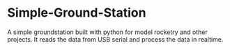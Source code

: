 # Simple-Ground-Station
A simple groundstation built with python for model rocketry and other projects. It reads the data from USB serial and process the data in realtime. 
